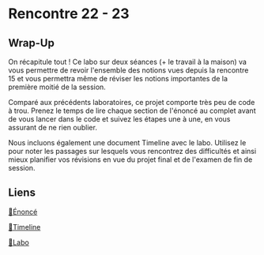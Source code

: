 # Rencontre 22 - 23

## Wrap-Up

On récapitule tout ! Ce labo sur deux séances (+ le travail à la maison) va vous permettre de revoir l'ensemble des notions vues depuis la rencontre 15 et vous permettra même de réviser les notions importantes de la première moitié de la session. 

Comparé aux précédents laboratoires, ce projet comporte très peu de code à trou. Prenez le temps de lire chaque section de l'énoncé au complet avant de vous lancer dans le code et suivez les étapes une à une, en vous assurant de ne rien oublier. 

Nous incluons également une document Timeline avec le labo. Utilisez le pour noter les passages sur lesquels vous rencontrez des difficultés et ainsi mieux planifier vos révisions en vue du projet final et de l'examen de fin de session. 

## Liens

[🔗Énoncé](@site/static/exos/420_4D5_R22-R23_WrapUp.docx)

[🔗Timeline](@site/static/exos/420_4D5_R22-R23_WrapUp_Timeline.docx)

[🔗Labo](@site/static/exos/420_4D5_R22-R23_WrapUpBilleterie.zip)

